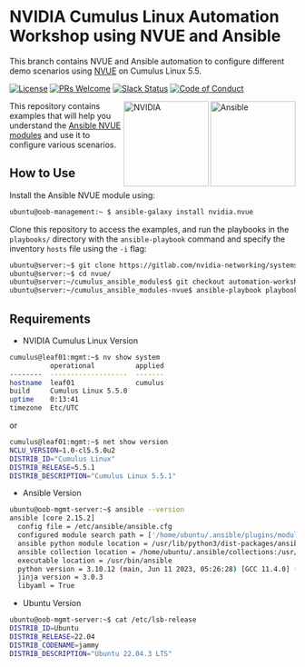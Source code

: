 # NVIDIA Cumulus Linux Automation Workshop using NVUE and Ansible

This branch contains NVUE and Ansible automation to configure different demo scenarios using [NVUE](https://docs.nvidia.com/networking-ethernet-software/cumulus-linux/System-Configuration/NVIDIA-User-Experience-NVUE/) on Cumulus Linux 5.5.

[![License](https://img.shields.io/badge/License-Apache%202.0-83389B.svg)](https://opensource.org/licenses/Apache-2.0)
[![PRs Welcome](https://img.shields.io/badge/PRs-welcome-brightgreen.svg)](http://makeapullrequest.com)
[![Slack Status](https://img.shields.io/badge/Slack-2800+-F1446F)](https://slack.cumulusnetworks.com)
[![Code of Conduct](https://img.shields.io/badge/Contributing-Code%20of%20Conduct-1EB5BD)](https://docs.cumulusnetworks.com/contributor-guide/#contributor-covenant-code-of-conduct)

<img src="https://www.ansible.com/hubfs/2016_Images/Assets/Ansible-Mark-Large-RGB-BlackOutline.png" height="150" title="Ansible" align="right" /> 
<img src="https://gitlab.com/cumulus-consulting/goldenturtle/cldemo2/-/raw/master/documentation/images/cumulus-logo.svg" height="150" title="NVIDIA" align="right" />

This repository contains examples that will help you understand the [Ansible NVUE modules](https://galaxy.ansible.com/nvidia/nvue) and use it to configure various scenarios. 

## How to Use

Install the Ansible NVUE module using:
```bash
ubuntu@oob-management:~ $ ansible-galaxy install nvidia.nvue
```
Clone this repository to access the examples, and run the playbooks in the `playbooks/` directory with the `ansible-playbook` command and specify the inventory `hosts` file using the `-i` flag:
```bash
ubuntu@server:~$ git clone https://gitlab.com/nvidia-networking/systems-engineering/nvue.git
ubuntu@server:~$ cd nvue/
ubuntu@server:~/cumulus_ansible_modules$ git checkout automation-workshop
ubuntu@server:~/cumulus_ansible_modules-nvue$ ansible-playbook playbooks/api.yml -i hosts
```

## Requirements

* NVIDIA Cumulus Linux Version
```bash
cumulus@leaf01:mgmt:~$ nv show system
          operational          applied
--------  -------------------  -------
hostname  leaf01               cumulus
build     Cumulus Linux 5.5.0
uptime    0:13:41
timezone  Etc/UTC
```
  or
```bash
cumulus@leaf01:mgmt:~$ net show version
NCLU_VERSION=1.0-cl5.5.0u2
DISTRIB_ID="Cumulus Linux"
DISTRIB_RELEASE=5.5.1
DISTRIB_DESCRIPTION="Cumulus Linux 5.5.1"
  ```

* Ansible Version
```bash
ubuntu@oob-mgmt-server:~$ ansible --version
ansible [core 2.15.2]
  config file = /etc/ansible/ansible.cfg
  configured module search path = ['/home/ubuntu/.ansible/plugins/modules', '/usr/share/ansible/plugins/modules']
  ansible python module location = /usr/lib/python3/dist-packages/ansible
  ansible collection location = /home/ubuntu/.ansible/collections:/usr/share/ansible/collections
  executable location = /usr/bin/ansible
  python version = 3.10.12 (main, Jun 11 2023, 05:26:28) [GCC 11.4.0] (/usr/bin/python3)
  jinja version = 3.0.3
  libyaml = True
  ```
* Ubuntu Version
```bash
ubuntu@oob-mgmt-server:~$ cat /etc/lsb-release
DISTRIB_ID=Ubuntu
DISTRIB_RELEASE=22.04
DISTRIB_CODENAME=jammy
DISTRIB_DESCRIPTION="Ubuntu 22.04.3 LTS"
  ```
